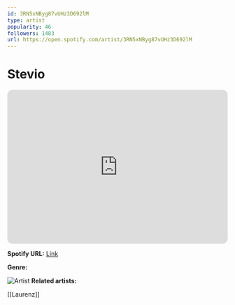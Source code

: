 ```yaml
---
id: 3RN5xNByg87vUHz3D692lM
type: artist
popularity: 46
followers: 1483
url: https://open.spotify.com/artist/3RN5xNByg87vUHz3D692lM
---
```

# Stevio

<iframe style="border-radius:12px" src="https://open.spotify.com/embed/artist/3RN5xNByg87vUHz3D692lM" width="100%" height="352" frameBorder="0" allowfullscreen="" allow="autoplay; clipboard-write; encrypted-media; fullscreen; picture-in-picture" loading="lazy"></iframe>

**Spotify URL:** [Link](https://open.spotify.com/artist/3RN5xNByg87vUHz3D692lM)

**Genre:** 

![Artist](https://i.scdn.co/image/ab6761610000e5eba9aecd8f945cb61c4daf1014)
**Related artists:**

[[Laurenz]]

